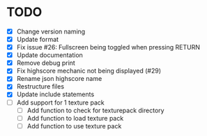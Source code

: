 # TODO

* [x] Change version naming
* [x] Update format
* [x] Fix issue #26: Fullscreen being toggled when pressing RETURN
* [x] Update documentation
* [x] Remove debug print
* [x] Fix highscore mechanic not being displayed (#29)
* [x] Rename json highscore name
* [x] Restructure files
* [x] Update include statements
* [ ] Add support for 1 texture pack
  * [ ] Add function to check for texturepack directory
  * [ ] Add function to load texture pack
  * [ ] Add function to use texture pack

